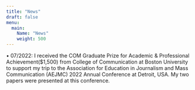 ```yaml
---
title: "News"
draft: false
menu:
  main:
    Name: "News"
    weight: 500
---
```

• 07/2022: I received the COM Graduate Prize for Academic & Professional Achievement($1,500) from College of Communication at Boston University to support my trip to the Association for Education in Journalism and Mass Communication (AEJMC) 2022 Annual Conference at Detroit, USA. My two papers were presented at this conference.
                        

